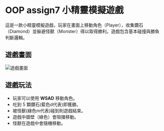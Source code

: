# OOP assign7 小精靈模擬遊戲
這是一款小精靈模擬遊戲，玩家在畫面上移動角色（Player），收集鑽石（Diamond）並躲避怪獸（Monster）得以取得勝利。遊戲包含基本碰撞與勝負判斷邏輯。

## 遊戲畫面
![遊戲畫面](images/遊戲畫面.png )
## 遊戲玩法
- 玩家可以使用 **WSAD** 移動角色。
- 吃到 5 顆鑽石(藍色d代表)即獲勝。
- 被怪獸(綠色m代表)碰到則遊戲結束。
- 遊戲中牆壁（綠色）會阻擋移動。
- 怪獸在遊戲中會隨機移動。

